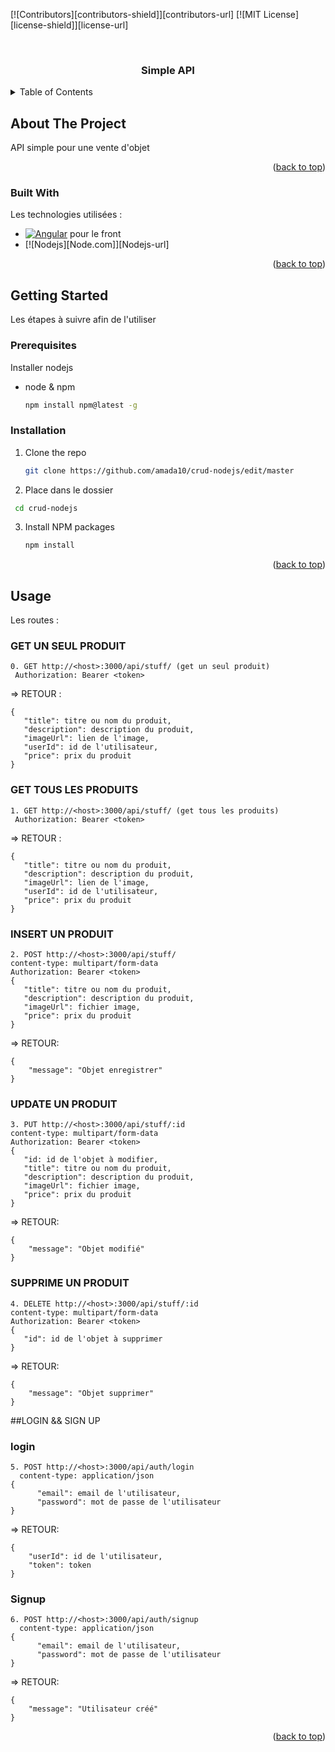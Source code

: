 <div id="top"></div>

<!-- START -->
[![Contributors][contributors-shield]][contributors-url]
[![MIT License][license-shield]][license-url]

<br />
<div align="center">
  <h3 align="center">Simple API</h3>
</div>

<details>
  <summary>Table of Contents</summary>
  <ol>
    <li>
      <a href="#about-the-project">Apropos de l'API</a>
      <ul>
        <li><a href="#built-with">Built With</a></li>
      </ul>
    </li>
    <li>
      <a href="#getting-started">Getting Started</a>
      <ul>
        <li><a href="#prerequisites">Prerequisites</a></li>
        <li><a href="#installation">Installation</a></li>
      </ul>
  </ol>
</details>



<!-- ABOUT THE PROJECT -->
## About The Project
API simple pour une vente d'objet

<p align="right">(<a href="#top">back to top</a>)</p>



### Built With

Les technologies utilisées : 

* [![Angular][Angular.io]][Angular-url] pour le front
* [![Nodejs][Node.com]][Nodejs-url]

<p align="right">(<a href="#top">back to top</a>)</p>



<!-- GETTING STARTED -->
## Getting Started

Les étapes à suivre afin de l'utiliser

### Prerequisites
Installer nodejs
* node & npm
  ```sh
  npm install npm@latest -g
  ```

### Installation


1. Clone the repo
   ```sh
   git clone https://github.com/amada10/crud-nodejs/edit/master
   ```
2. Place dans le dossier
  ```sh
   cd crud-nodejs
   ```
3. Install NPM packages
   ```sh
   npm install
   ```

<p align="right">(<a href="#top">back to top</a>)</p>



<!-- USAGE EXAMPLES -->
## Usage

Les routes : 
### GET UN SEUL PRODUIT
  ```
0. GET http://<host>:3000/api/stuff/ (get un seul produit)
   Authorization: Bearer <token>
   ```
   => RETOUR : 
   ```
   {
      "title": titre ou nom du produit,
      "description": description du produit,
      "imageUrl": lien de l'image,
      "userId": id de l'utilisateur,
      "price": prix du produit
   }
   ```
   ### GET TOUS LES PRODUITS
  ```
1. GET http://<host>:3000/api/stuff/ (get tous les produits)
   Authorization: Bearer <token>
   ```
   => RETOUR : 
   ```
   {
      "title": titre ou nom du produit,
      "description": description du produit,
      "imageUrl": lien de l'image,
      "userId": id de l'utilisateur,
      "price": prix du produit
   }
   ```
   ### INSERT UN PRODUIT
   ```
2. POST http://<host>:3000/api/stuff/
  content-type: multipart/form-data
  Authorization: Bearer <token>
{
      "title": titre ou nom du produit,
      "description": description du produit,
      "imageUrl": fichier image,
      "price": prix du produit
}
```
=> RETOUR:
```
{
    "message": "Objet enregistrer"
}
```
### UPDATE UN PRODUIT
   ```
3. PUT http://<host>:3000/api/stuff/:id
  content-type: multipart/form-data
  Authorization: Bearer <token>
{
      "id: id de l'objet à modifier,
      "title": titre ou nom du produit,
      "description": description du produit,
      "imageUrl": fichier image,
      "price": prix du produit
}
```
=> RETOUR:
```
{
    "message": "Objet modifié"
}
```
### SUPPRIME UN PRODUIT
   ```
4. DELETE http://<host>:3000/api/stuff/:id
  content-type: multipart/form-data
  Authorization: Bearer <token>
{
      "id": id de l'objet à supprimer
}
```
=> RETOUR:
```
{
    "message": "Objet supprimer"
}
```

##LOGIN && SIGN UP
### login
```
5. POST http://<host>:3000/api/auth/login
  content-type: application/json
{
      "email": email de l'utilisateur,
      "password": mot de passe de l'utilisateur
}
```
=> RETOUR:
```
{
    "userId": id de l'utilisateur,
    "token": token 
}
```
### Signup
```
6. POST http://<host>:3000/api/auth/signup
  content-type: application/json
{
      "email": email de l'utilisateur,
      "password": mot de passe de l'utilisateur
}
```
=> RETOUR:
```
{
    "message": "Utilisateur créé"
}
```

<p align="right">(<a href="#top">back to top</a>)</p>


<!-- MARKDOWN LINKS & IMAGES -->
[Angular.io]: https://img.shields.io/badge/Angular-DD0031?style=for-the-badge&logo=angular&logoColor=white
[Angular-url]: https://angular.io/
